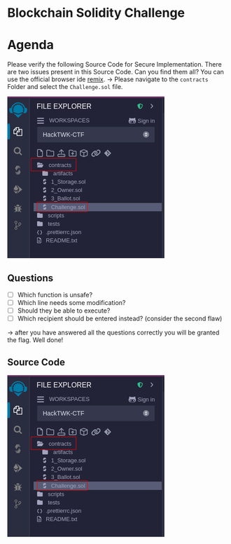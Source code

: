 # Blockchain Solidity Challenge

# Agenda
Please verify the following Source Code for Secure Implementation.
There are two issues present in this Source Code. 
Can you find them all? You can use the official browser ide [remix](https://remix.ethereum.org/#lang=en&optimize=false&runs=200&evmVersion=null&version=soljson-v0.8.26+commit.8a97fa7a.js). 
-> Please navigate to the `contracts` Folder and select the `Challenge.sol` file.

![remix](media/remix.png)

## Questions
- [ ]  Which function is unsafe?
- [ ]  Which line needs some modification?
- [ ]  Should they be able to execute?
- [ ]  Which recipient should be entered instead? (consider the second flaw)

-> after you have answered all the questions correctly you will be granted the flag. Well done!

## Source Code
![source](media/remix.png)
